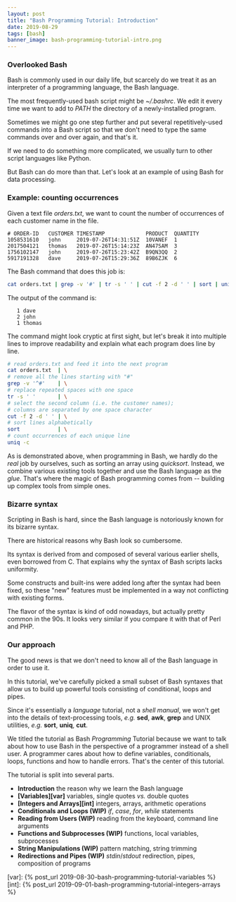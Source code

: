```yaml
---
layout: post
title: "Bash Programming Tutorial: Introduction"
date: 2019-08-29
tags: [bash]
banner_image: bash-programming-tutorial-intro.png
---
```


### Overlooked Bash

Bash is commonly used in our daily life, but scarcely do we treat it as
an interpreter of a programming language, the Bash language.

The most frequently-used bash script might be *~/.bashrc*. We edit it every
time we want to add to *PATH* the directory of a newly-installed program.

Sometimes we might go one step further and put several repetitively-used
commands into a Bash script so that we don't need to type the same commands over
and over again, and that's it.

If we need to do something more complicated, we usually turn to other script
languages like Python.

But Bash can do more than that. Let's look at an example of using Bash for data
processing.

### Example: counting occurrences

Given a text file *orders.txt*, we want to count the number of occurrences of
each customer name in the file.

```text
# ORDER-ID   CUSTOMER TIMESTAMP             PRODUCT  QUANTITY
1058531610   john     2019-07-26T14:31:51Z  10VANEF  1
2017504121   thomas   2019-07-26T15:14:23Z  AN47SAM  3
1756102147   john     2019-07-26T15:23:42Z  B9QN3QQ  2
5917191328   dave     2019-07-26T15:29:36Z  89B6ZJK  6
```

<!--more-->

The Bash command that does this job is:

```bash
cat orders.txt | grep -v '#' | tr -s ' ' | cut -f 2 -d ' ' | sort | uniq -c
```

The output of the command is:

```text
   1 dave
   2 john
   1 thomas
```

The command might look cryptic at first sight, but let's break it into multiple
lines to improve readability and explain what each program does line by line.

```bash
# read orders.txt and feed it into the next program
cat orders.txt  | \
# remove all the lines starting with "#"
grep -v '^#'    | \
# replace repeated spaces with one space
tr -s ' '       | \
# select the second column (i.e. the customer names);
# columns are separated by one space character
cut -f 2 -d ' ' | \
# sort lines alphabetically
sort            | \
# count occurrences of each unique line
uniq -c
```

As is demonstrated above, when programming in Bash, we hardly do the *real* job
by ourselves, such as sorting an array using *quicksort*. Instead, we combine
various existing tools together and use the Bash language as the *glue*. That's
where the magic of Bash programming comes from -- building up complex tools from
simple ones.

### Bizarre syntax

Scripting in Bash is hard, since the Bash language is notoriously known for
its bizarre syntax.

There are historical reasons why Bash look so cumbersome.

Its syntax is derived from and composed of several various earlier shells, even
borrowed from C. That explains why the syntax of Bash scripts lacks uniformity.

Some constructs and built-ins were added long after the syntax had been fixed,
so these "new" features must be implemented in a way not conflicting with
existing forms.

The flavor of the syntax is kind of odd nowadays, but actually pretty common in
the 90s. It looks very similar if you compare it with that of Perl and PHP.

### Our approach

The good news is that we don't need to know all of the Bash language in order to
use it.

In this tutorial, we've carefully picked a small subset of Bash syntaxes that
allow us to build up powerful tools consisting of conditional, loops and pipes.

Since it's essentially a *language* tutorial, not a *shell manual*, we
won't get into the details of text-processing tools, *e.g.* **sed**, **awk**,
**grep** and UNIX utilities, *e.g.* **sort**, **uniq**, **cut**.

We titled the tutorial as Bash *Programming* Tutorial because we want to
talk about how to use Bash in the perspective of a programmer instead of a
shell user. A programmer cares about how to define variables, conditionals,
loops, functions and how to handle errors. That's the center of this tutorial.

The tutorial is split into several parts.

- **Introduction** the reason why we learn the Bash language
- **[Variables][var]** variables, single quotes *vs.* double quotes
- **[Integers and Arrays][int]** integers, arrays, arithmetic operations
- **Conditionals and Loops (WIP)** *if*, *case*, *for*, *while* statements
- **Reading from Users (WIP)** reading from the keyboard, command line
  arguments
- **Functions and Subprocesses (WIP)** functions, local variables,
  subprocesses
- **String Manipulations (WIP)** pattern matching, string trimming
- **Redirections and Pipes (WIP)** *stdin*/*stdout* redirection, pipes,
  composition of programs

[var]: {% post_url 2019-08-30-bash-programming-tutorial-variables %}
[int]: {% post_url 2019-09-01-bash-programming-tutorial-integers-arrays %}
